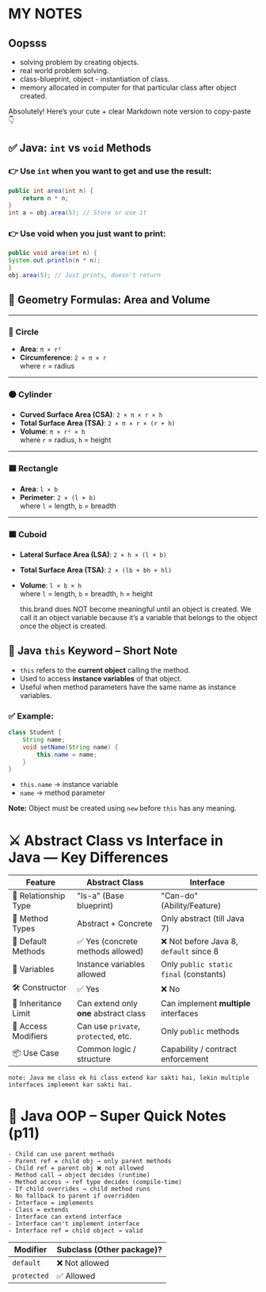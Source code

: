 # 	MY NOTES 

## Oopsss

- solving problem by creating objects.
- real world problem solving.
- class-blueprint, object - instantiation of class.
- memory allocated in computer for that particular class after object created.

Absolutely! Here’s your cute + clear Markdown note version to copy-paste 👇

## ✅ Java: `int` vs `void` Methods

### 👉 Use `int` when you want to **get and use the result**:
```java
public int area(int n) {
    return n * n;
}
int a = obj.area(5); // Store or use it

```
### 👉 Use void when you just want to print:
```java
public void area(int n) {
System.out.println(n * n);
}
obj.area(5); // Just prints, doesn't return
```

## 📐 Geometry Formulas: Area and Volume

---

### 🔵 Circle
- **Area**: `π × r²`
- **Circumference**: `2 × π × r`  
  where `r` = radius

---

### 🟠 Cylinder
- **Curved Surface Area (CSA)**: `2 × π × r × h`
- **Total Surface Area (TSA)**: `2 × π × r × (r + h)`
- **Volume**: `π × r² × h`  
  where `r` = radius, `h` = height

---

### 🟦 Rectangle
- **Area**: `l × b`
- **Perimeter**: `2 × (l + b)`  
  where `l` = length, `b` = breadth

---

### 🟫 Cuboid
- **Lateral Surface Area (LSA)**: `2 × h × (l + b)`
- **Total Surface Area (TSA)**: `2 × (lb + bh + hl)`
- **Volume**: `l × b × h`  
  where `l` = length, `b` = breadth, `h` = height


    this.brand does NOT become meaningful until an object is created. 
    We call it an object variable because it’s a variable that belongs
    to the object once the object is created.

## 🔹 Java `this` Keyword – Short Note

- `this` refers to the **current object** calling the method.
- Used to access **instance variables** of that object.
- Useful when method parameters have the same name as instance variables.

### ✅ Example:
```java
class Student {
    String name;
    void setName(String name) {
        this.name = name;
    }
}
```

- `this.name` → instance variable
- `name` → method parameter

**Note:** Object must be created using `new` before `this` has any meaning.

# ⚔️ Abstract Class vs Interface in Java — Key Differences

| Feature                | Abstract Class                          | Interface                              |
|------------------------|------------------------------------------|-----------------------------------------|
| 🔗 Relationship Type   | "Is-a" (Base blueprint)                 | "Can-do" (Ability/Feature)             |
| 🧱 Method Types        | Abstract + Concrete                     | Only abstract (till Java 7)            |
| 🧪 Default Methods     | ✅ Yes (concrete methods allowed)       | ❌ Not before Java 8, `default` since 8 |
| 🧰 Variables           | Instance variables allowed              | Only `public static final` (constants) |
| 🛠️ Constructor         | ✅ Yes                                   | ❌ No                                   |
| 🔄 Inheritance Limit   | Can extend only **one** abstract class  | Can implement **multiple** interfaces  |
| 👑 Access Modifiers    | Can use `private`, `protected`, etc.    | Only `public` methods                  |
| 📦 Use Case            | Common logic / structure                | Capability / contract enforcement       |

    note: Java me class ek hi class extend kar sakti hai, lekin multiple interfaces implement kar sakti hai.

# 🔑 Java OOP – Super Quick Notes (p11)

    - Child can use parent methods
    - Parent ref = child obj → only parent methods
    - Child ref = parent obj ❌ not allowed
    - Method call → object decides (runtime)
    - Method access → ref type decides (compile-time)
    - If child overrides → child method runs
    - No fallback to parent if overridden
    - Interface = implements
    - Class = extends
    - Interface can extend interface
    - Interface can't implement interface
    - Interface ref = child object → valid

| Modifier   | Subclass (Other package)? |
|------------|---------------------------|
| `default`  | ❌ Not allowed             |
| `protected`| ✅ Allowed                 |
